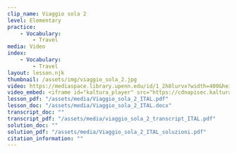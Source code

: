 ```yaml
---
clip_name: Viaggio sola 2
level: Elementary
practice: 
    - Vocabulary: 
        - Travel
media: Video
index: 
    - Vocabulary: 
        - Travel
layout: lesson.njk
thumbnail: /assets/img/viaggio_sola_2.jpg
video: https://mediaspace.library.upenn.edu/id/1_2h8lurvx?width=400&height=285&playerId=52628472
video_embed: <iframe id="kaltura_player" src="https://cdnapisec.kaltura.com/p/1147242/sp/114724200/embedIframeJs/uiconf_id/9757771/partner_id/1147242?iframeembed=true&playerId=kaltura_player&entry_id=1_2h8lurvx&flashvars[streamerType]=auto&amp;flashvars[localizationCode]=en&amp;flashvars[sideBarContainer.plugin]=true&amp;flashvars[sideBarContainer.position]=left&amp;flashvars[sideBarContainer.clickToClose]=true&amp;flashvars[chapters.plugin]=true&amp;flashvars[chapters.layout]=vertical&amp;flashvars[chapters.thumbnailRotator]=false&amp;flashvars[streamSelector.plugin]=true&amp;flashvars[EmbedPlayer.SpinnerTarget]=videoHolder&amp;flashvars[dualScreen.plugin]=true&amp;flashvars[Kaltura.addCrossoriginToIframe]=true&amp;&wid=1_3tkqzzjb" width="400" height="285" allowfullscreen webkitallowfullscreen mozAllowFullScreen allow="autoplay *; fullscreen *; encrypted-media *" sandbox="allow-downloads allow-forms allow-same-origin allow-scripts allow-top-navigation allow-pointer-lock allow-popups allow-modals allow-orientation-lock allow-popups-to-escape-sandbox allow-presentation allow-top-navigation-by-user-activation" frameborder="0" title="viaggio_sola_2"></iframe>
lesson_pdf: "/assets/media/Viaggio_sola_2_ITAL.pdf"
lesson_doc: "/assets/media/Viaggio_sola_2_ITAL.docx"
transcript_doc: ""
transcript_pdf: "/assets/media/viaggio_sola_2_transcript_ITAL.pdf"
solution_doc: ""
solution_pdf: "/assets/media/Viaggio_sola_2_ITAL_soluzioni.pdf"
citation_information: ""
---
```

